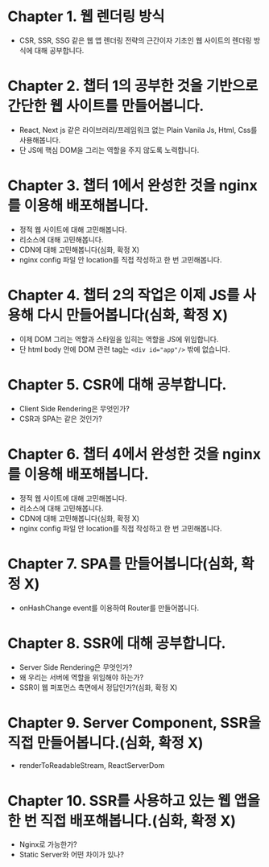 # Chapter 1. 웹 렌더링 방식
- CSR, SSR, SSG 같은 웹 앱 렌더링 전략의 근간이자 기초인 웹 사이트의 렌더링 방식에 대해 공부합니다.

 
# Chapter 2. 챕터 1의 공부한 것을 기반으로 간단한 웹 사이트를 만들어봅니다. 
- React, Next js 같은 라이브러리/프레임워크 없는 Plain Vanila Js, Html, Css를 사용해봅니다. 
- 단 JS에 핵심 DOM을 그리는 역할을 주지 않도록 노력합니다.


# Chapter 3. 챕터 1에서 완성한 것을 nginx를 이용해 배포해봅니다.
- 정적 웹 사이트에 대해 고민해봅니다.
- 리소스에 대해 고민해봅니다.
- CDN에 대해 고민해봅니다(심화, 확정 X)
- nginx config 파일 안 location를 직접 작성하고 한 번 고민해봅니다.


# Chapter 4. 챕터 2의 작업은 이제 JS를 사용해 다시 만들어봅니다(심화, 확정 X)
- 이제 DOM 그리는 역할과 스타일을 입히는 역할을 JS에 위임합니다.
- 단 html body 안에 DOM 관련 tag는 `<div id="app"/>` 밖에 없습니다.


# Chapter 5. CSR에 대해 공부합니다.
- Client Side Rendering은 무엇인가?
- CSR과 SPA는 같은 것인가?


# Chapter 6. 챕터 4에서 완성한 것을 nginx를 이용해 배포해봅니다.
- 정적 웹 사이트에 대해 고민해봅니다.
- 리소스에 대해 고민해봅니다.
- CDN에 대해 고민해봅니다(심화, 확정 X)
- nginx config 파일 안 location를 직접 작성하고 한 번 고민해봅니다.


# Chapter 7. SPA를 만들어봅니다(심화, 확정 X)
- onHashChange event를 이용하여 Router를 만들어봅니다.


# Chapter 8. SSR에 대해 공부합니다.
- Server Side Rendering은 무엇인가?
- 왜 우리는 서버에 역할을 위임해야 하는가?
- SSR이 웹 퍼포먼스 측면에서 정답인가?(심화, 확정 X)


# Chapter 9. Server Component, SSR을 직접 만들어봅니다.(심화, 확정 X)
- renderToReadableStream, ReactServerDom 


# Chapter 10. SSR를 사용하고 있는 웹 앱을 한 번 직접 배포해봅니다.(심화, 확정 X)
- Nginx로 가능한가?
- Static Server와 어떤 차이가 있나?

